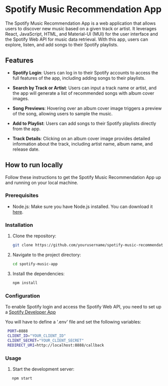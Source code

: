 # Spotify Music Recommendation App

The Spotify Music Recommendation App is a web application that allows users to discover new music based on a given track or artist. It leverages React, JavaScript, HTML, and Material-UI (MUI) for the user interface and the Spotify Web API for music data retrieval. With this app, users can explore, listen, and add songs to their Spotify playlists.

## Features

- **Spotify Login**: Users can log in to their Spotify accounts to access the full features of the app, including adding songs to their playlists.

- **Search by Track or Artist**: Users can input a track name or artist, and the app will generate a list of recommended songs with album cover images.

- **Song Previews**: Hovering over an album cover image triggers a preview of the song, allowing users to sample the music.

- **Add to Playlist**: Users can add songs to their Spotify playlists directly from the app.

- **Track Details**: Clicking on an album cover image provides detailed information about the track, including artist name, album name, and release date.

## How to run locally

Follow these instructions to get the Spotify Music Recommendation App up and running on your local machine.

### Prerequisites

- Node.js: Make sure you have Node.js installed. You can download it [here](https://nodejs.org/).

### Installation

1. Clone the repository:

   ```bash
   git clone https://github.com/yourusername/spotify-music-recommendation-app.git
   ```

2. Navigate to the project directory:

   ```bash
   cd spotify-music-app
   ```

3. Install the dependencies:

   ```bash
   npm install
   ```

### Configuration

To enable Spotify login and access the Spotify Web API, you need to set up a [Spotify Developer App](https://developer.spotify.com/dashboard/.)

You will have to define a '.env' file and set the following variables:

```bash
 PORT=8888
 CLIENT_ID="YOUR_CLIENT_ID"
 CLIENT_SECRET="YOUR_CLIENT_SECRET"
 REDIRECT_URI=http://localhost:8888/callback
```

### Usage

1. Start the development server:

```bash
   npm start
```
